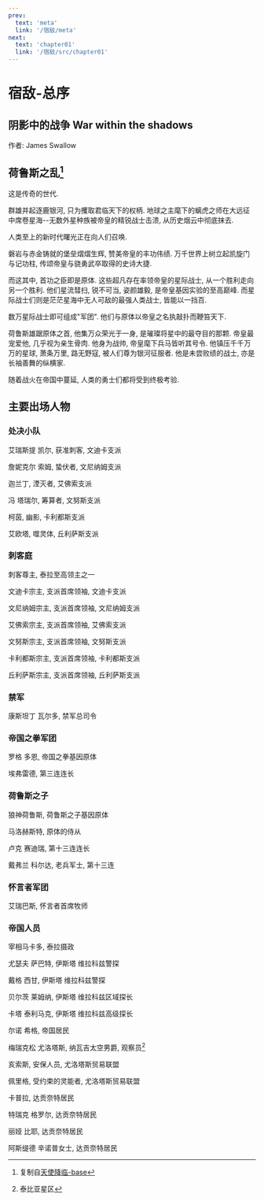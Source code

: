 ```yaml
---
prev:
  text: 'meta'
  link: '/宿敌/meta'
next:
  text: 'chapter01'
  link: '/宿敌/src/chapter01'
---
```


# 宿敌-总序

## 阴影中的战争 War within the shadows

作者: James Swallow

## 荷鲁斯之乱[^0]

这是传奇的世代.

群雄并起逐鹿银河, 只为攫取君临天下的权柄. 地球之主麾下的螭虎之师在大远征中席卷星海--无数外星种族被帝皇的精锐战士击溃, 从历史烟云中彻底抹去.

人类至上的新时代曙光正在向人们召唤.

磐岩与赤金铸就的堡垒熠熠生辉, 赞美帝皇的丰功伟绩. 万千世界上树立起凯旋门与记功柱, 传颂帝皇与骁勇武卒取得的史诗大捷.

而这其中, 首功之臣即是原体. 这些超凡存在率领帝皇的星际战士, 从一个胜利走向另一个胜利. 他们星流彗扫, 锐不可当, 姿颜雄毅, 是帝皇基因实验的至高巅峰. 而星际战士们则是茫茫星海中无人可敌的最强人类战士, 皆能以一挡百.

数万星际战士即可组成"军团". 他们与原体以帝皇之名执敲扑而鞭笞天下.

荷鲁斯雄踞原体之首, 他集万众荣光于一身, 是璀璨将星中的最夺目的那颗. 帝皇最宠爱他, 几乎视为亲生骨肉. 他身为战帅, 帝皇麾下兵马皆听其号令. 他镇压千千万万的星球, 萧条万里, 路无野寇, 被人们尊为银河征服者. 他是未尝败绩的战士, 亦是长袖善舞的纵横家.

随着战火在帝国中蔓延, 人类的勇士们都将受到终极考验.

## 主要出场人物

### 处决小队

艾瑞斯提 凯尔, 获准刺客, 文迪卡支派

詹妮克尔 索姆, 蛰伏者, 文尼纳姆支派

迦兰丁, 湮灭者, 艾佛索支派

冯 塔瑞尔, 筹算者, 文努斯支派

柯茵, 幽影, 卡利都斯支派

艾欧塔, 噬灵体, 丘利萨斯支派

### 刺客庭

刺客尊主, 泰拉至高领主之一

文迪卡宗主, 支派首席领袖, 文迪卡支派

文尼纳姆宗主, 支派首席领袖, 文尼纳姆支派

艾佛索宗主, 支派首席领袖, 艾佛索支派

文努斯宗主, 支派首席领袖, 文努斯支派

卡利都斯宗主, 支派首席领袖, 卡利都斯支派

丘利萨斯宗主, 支派首席领袖, 丘利萨斯支派

### 禁军

康斯坦丁 瓦尔多, 禁军总司令

### 帝国之拳军团

罗格 多恩, 帝国之拳基因原体

埃弗雷德, 第三连连长

### 荷鲁斯之子

狼神荷鲁斯, 荷鲁斯之子基因原体

马洛赫斯特, 原体的侍从

卢克 赛迪瑞, 第十三连连长

戴弗兰 科尔达, 老兵军士, 第十三连

### 怀言者军团

艾瑞巴斯, 怀言者首席牧师

### 帝国人员

宰相马卡多, 泰拉摄政

尤瑟夫 萨巴特, 伊斯塔 维拉科兹警探

戴格 西甘, 伊斯塔 维拉科兹警探

贝尔茨 莱姆纳, 伊斯塔 维拉科兹区域探长

卡塔 泰利马克, 伊斯塔 维拉科兹高级探长

尔诺 希格, 帝国居民

梅瑞克松 尤洛塔斯, 纳瓦吉太空男爵, 观察员[^1]

亥索斯, 安保人员, 尤洛塔斯贸易联盟

佩里格, 受约束的灵能者, 尤洛塔斯贸易联盟

卡普拉, 达贡奈特居民

特瑞克 格罗尔, 达贡奈特居民

丽娅 比耶, 达贡奈特居民

阿斯缇德 辛诺普女士, 达贡奈特居民

[^0]: 复制自[天使降临-base](/天使降临/base)

[^1]: 泰比亚星区

